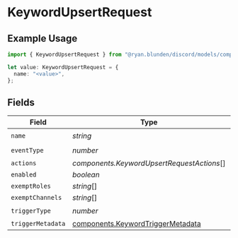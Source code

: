 # KeywordUpsertRequest

## Example Usage

```typescript
import { KeywordUpsertRequest } from "@ryan.blunden/discord/models/components";

let value: KeywordUpsertRequest = {
  name: "<value>",
};
```

## Fields

| Field                                                                                  | Type                                                                                   | Required                                                                               | Description                                                                            |
| -------------------------------------------------------------------------------------- | -------------------------------------------------------------------------------------- | -------------------------------------------------------------------------------------- | -------------------------------------------------------------------------------------- |
| `name`                                                                                 | *string*                                                                               | :heavy_check_mark:                                                                     | N/A                                                                                    |
| `eventType`                                                                            | *number*                                                                               | :heavy_check_mark:                                                                     | N/A                                                                                    |
| `actions`                                                                              | *components.KeywordUpsertRequestActions*[]                                             | :heavy_minus_sign:                                                                     | N/A                                                                                    |
| `enabled`                                                                              | *boolean*                                                                              | :heavy_minus_sign:                                                                     | N/A                                                                                    |
| `exemptRoles`                                                                          | *string*[]                                                                             | :heavy_minus_sign:                                                                     | N/A                                                                                    |
| `exemptChannels`                                                                       | *string*[]                                                                             | :heavy_minus_sign:                                                                     | N/A                                                                                    |
| `triggerType`                                                                          | *number*                                                                               | :heavy_check_mark:                                                                     | N/A                                                                                    |
| `triggerMetadata`                                                                      | [components.KeywordTriggerMetadata](../../models/components/keywordtriggermetadata.md) | :heavy_minus_sign:                                                                     | N/A                                                                                    |